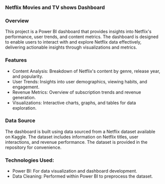 ### Netflix Movies and TV shows Dashboard

### Overview
This project is a Power BI dashboard that provides insights into Netflix's performance, user trends, and content metrics. The dashboard is designed to enable users to interact with and explore Netflix data effectively, delivering actionable insights through visualizations and metrics.

### Features

- Content Analysis: Breakdown of Netflix's content by genre, release year, and popularity.
- User Trends: Insights into user demographics, viewing habits, and engagement.
- Revenue Metrics: Overview of subscription trends and revenue generation.
- Visualizations: Interactive charts, graphs, and tables for data exploration.

### Data Source
The dashboard is built using data sourced from a Netflix dataset available on Kaggle. The dataset includes information on Netflix titles, user interactions, and revenue performance. The dataset is provided in the repository for convenience.

### Technologies Used:

- Power BI: For data visualization and dashboard development.
- Data Cleaning: Performed within Power BI to preprocess the dataset.
